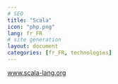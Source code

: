 ```yaml
---
# SEO
title: "Scala"
icon: "php.png"
lang: fr_FR
# site generation
layout: document
categories: [fr_FR, technologies]
---
```

<a href="http://www.scala-lang.org/">www.scala-lang.org</a>

